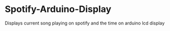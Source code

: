 # Spotify-Arduino-Display
Displays current song playing on spotify and the time on arduino lcd display

